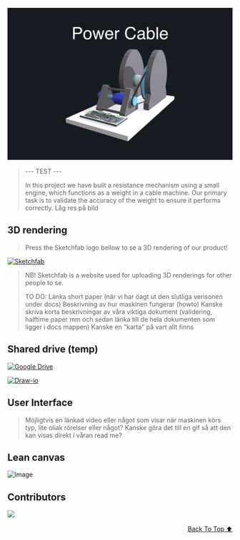 ![Färgruta med text](https://github.com/HugoPersson01/POWER-CABLE/blob/main/pictures/3dModell-PowerCable.png)

> --- TEST ---
> 
> In this project we have built a resistance mechanism using a small engine, which functions as a weight in a cable machine.
> Our primary task is to validate the accuracy of the weight to ensure it performs correctly.
> Låg res på bild
> 
## 3D rendering
> Press the Sketchfab logo bellow to se a 3D rendering of our product!
<a href = "https://sketchfab.com/3d-models/projekt3d-6b6fb44155ed42e9aa5e08ebe1b3ae99">
  <img src="https://github.com/HugoPersson01/Project-Course-2-KTH-Digital-Training-Equipment/blob/main/pictures/sketchfab.png" alt="Sketchfab" width="100" height = "100">
</a>

> NB! Sketchfab is a website used for uploading 3D renderings for other people to se.
>
> TO DO:
> Länka short paper (när vi har öagt ut den slutliga verisonen under docs)
> Beskrivning av hur maskinen fungerar (howto)
> Kanske skriva korta beskrivningar av våra viktiga dokument (validering, halftime paper mm och sedan länka till de hela dokumenten som ligger i docs mappen)
> Kanske en "karta" på vart allt finns


## Shared drive (temp)
[![Google Drive](https://img.shields.io/badge/Google%20Drive-4285F4?logo=googledrive&logoColor=fff)](https://drive.google.com/drive/folders/1GKdPG60LBvru-e2fMha9NIqRZFCKdvjO)

<a href="https://app.diagrams.net/">
  <img src="https://github.com/HugoPersson01/Project-Course-2-KTH-Digital-Training-Equipment/blob/main/pictures/Draw-io-button.PNG" alt="Draw-io" width="99" height="20">
</a>


## User Interface
> Möjligtvis en länkad video eller något som visar när maskinen körs typ, lite oliak rörelser eller något?
> Kanske göra det till en gif så att den kan visas direkt i våran read me?


## Lean canvas
![Image](https://github.com/user-attachments/assets/80127c9e-17d7-412f-a379-abc8f2e61ad0)



## Contributors

<a href="https://github.com/HugoPersson01/Project-Course-2-KTH-Digital-Training-Equipment/graphs/contributors">
  <img src="https://contrib.rocks/image?repo=HugoPersson01/Project-Course-2-KTH-Digital-Training-Equipment" />
</a>




<div align="right">

[Back To Top ⬆️](#This-project)
</div>




